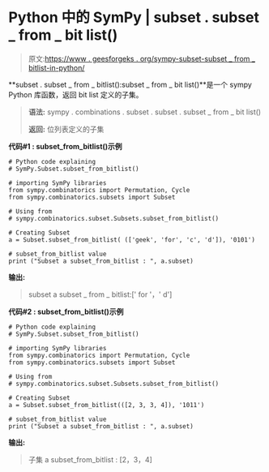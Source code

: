 # Python 中的 SymPy | subset . subset _ from _ bit list()

> 原文:[https://www . geesforgeks . org/sympy-subset-subset _ from _ bitlist-in-python/](https://www.geeksforgeeks.org/sympy-subset-subset_from_bitlist-in-python/)

**subset . subset _ from _ bitlist():subset _ from _ bit list()**是一个 sympy Python 库函数，返回 bit list 定义的子集。

> **语法:**
> sympy . combinations . subset . subset . subset _ from _ bit list()
> 
> **返回:**
> 位列表定义的子集

**代码#1 : subset_from_bitlist()示例**

```
# Python code explaining
# SymPy.Subset.subset_from_bitlist()

# importing SymPy libraries
from sympy.combinatorics import Permutation, Cycle
from sympy.combinatorics.subsets import Subset

# Using from 
# sympy.combinatorics.subset.Subsets.subset_from_bitlist()

# Creating Subset
a = Subset.subset_from_bitlist( (['geek', 'for', 'c', 'd']), '0101')

# subset_from_bitlist value
print ("Subset a subset_from_bitlist : ", a.subset)
```

**输出:**

> subset a subset _ from _ bitlist:[' for '，' d']

**代码#2 : subset_from_bitlist()示例**

```
# Python code explaining
# SymPy.Subset.subset_from_bitlist()

# importing SymPy libraries
from sympy.combinatorics import Permutation, Cycle
from sympy.combinatorics.subsets import Subset

# Using from 
# sympy.combinatorics.subset.Subsets.subset_from_bitlist()

# Creating Subset
a = Subset.subset_from_bitlist(([2, 3, 3, 4]), '1011')

# subset_from_bitlist value
print ("Subset a subset_from_bitlist : ", a.subset)
```

**输出:**

> 子集 a subset_from_bitlist : [2，3，4]